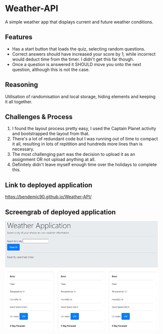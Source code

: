 # Weather-API
A simple weather app that displays current and future weather conditions.

## Features
* Has a start button that loads the quiz, selecting random questions.
* Correct answers should have increased your score by 1, while incorrect would deduct time from the timer. I didn't get this far though.
* Once a question is answered it SHOULD move you onto the next question, although this is not the case.


## Reasoning
Utilisation of randomisation and local storage, hiding elements and keeping it all together.

## Challenges & Process
1. I found the layout process pretty easy, I used the Captain Planet activity and bootstrapped the layout from that.
2. There's a lot of redundant code but I was running out of time to compact it all, resulting in lots of repitition and hundreds more lines than is necessary.
3. The most challenging part was the decision to upload it as an assignment OR not upload anything at all.
4. Definitely didn't leave myself enough time over the holidays to complete this.

## Link to deployed application
https://bendemic90.github.io/Weather-API/

## Screengrab of deployed application
![Screenshot](https://github.com/bendemic90/Weather-API/blob/main/assets/grab.png)
